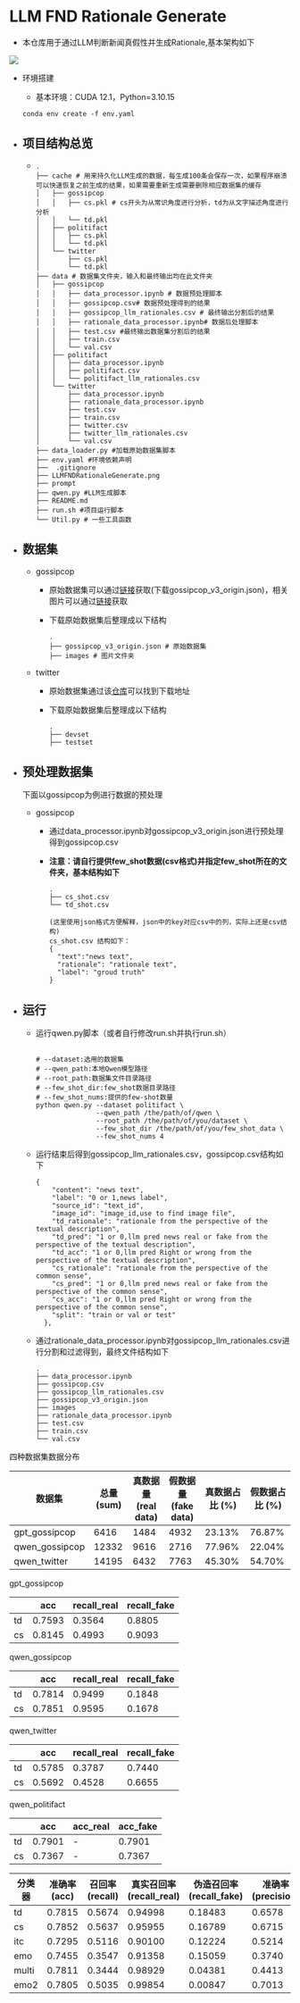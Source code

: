 # LLM FND Rationale Generate

- 本仓库用于通过LLM判断新闻真假性并生成Rationale,基本架构如下

  

![](LLMFNDRationaleGenerate.png)



- 环境搭建

  - 基本环境：CUDA 12.1，Python=3.10.15

  ```shell
  conda env create -f env.yaml
  ```

- ## 项目结构总览

  - ```shell
    .
    ├── cache # 用来持久化LLM生成的数据，每生成100条会保存一次，如果程序崩溃可以快速恢复之前生成的结果，如果需要重新生成需要删除相应数据集的缓存
    │   ├── gossipcop
    │   │   ├── cs.pkl # cs开头为从常识角度进行分析，td为从文字描述角度进行分析
    │   │   └── td.pkl
    │   ├── politifact
    │   │   ├── cs.pkl
    │   │   └── td.pkl
    │   └── twitter
    │       ├── cs.pkl
    │       └── td.pkl
    ├── data # 数据集文件夹，输入和最终输出均在此文件夹
    │   ├── gossipcop
    │   │   ├── data_processor.ipynb # 数据预处理脚本
    │   │   ├── gossipcop.csv# 数据预处理得到的结果
    │   │   ├── gossipcop_llm_rationales.csv # 最终输出分割后的结果
    │   │   ├── rationale_data_processor.ipynb# 数据后处理脚本
    │   │   ├── test.csv #最终输出数据集分割后的结果
    │   │   ├── train.csv
    │   │   └── val.csv
    │   ├── politifact
    │   │   ├── data_processor.ipynb
    │   │   ├── politifact.csv
    │   │   └── politifact_llm_rationales.csv
    │   └── twitter
    │       ├── data_processor.ipynb
    │       ├── rationale_data_processor.ipynb
    │       ├── test.csv
    │       ├── train.csv
    │       ├── twitter.csv
    │       ├── twitter_llm_rationales.csv
    │       └── val.csv
    ├── data_loader.py #加载原始数据集脚本
    ├── env.yaml #环境依赖声明
    ├──  .gitignore
    ├── LLMFNDRationaleGenerate.png
    ├── prompt 
    ├── qwen.py #LLM生成脚本
    ├── README.md
    ├── run.sh #项目运行脚本
    └── Util.py # 一些工具函数
    ```

- ## 数据集

  - gossipcop

    - 原始数据集可以通过[链接](https://drive.google.com/drive/folders/1rLrh5x5UlYskfbhhVyz523MKgmCDyuX2)获取(下载gossipcop_v3_origin.json)，相关图片可以通过[链接](https://drive.google.com/drive/folders/11okt9IRDxXgfTr7Ae1wxl9CHZC1PphhC)获取

    - 下载原始数据集后整理成以下结构

      ```shell
      .
      ├── gossipcop_v3_origin.json # 原始数据集
      ├── images # 图片文件夹
      ```

  - twitter

    - 原始数据集通过该[仓库](https://github.com/plw-study/MRML)可以找到下载地址

    - 下载原始数据集后整理成以下结构

      ```shell
      .
      ├── devset
      ├── testset
      ```

    

- ## 预处理数据集

  下面以gossipcop为例进行数据的预处理

  - gossipcop

    - 通过data_processor.ipynb对gossipcop_v3_origin.json进行预处理得到gossipcop.csv

    - **注意：请自行提供few_shot数据(csv格式)并指定few_shot所在的文件夹，基本结构如下**

      ```shell
      .
      ├── cs_shot.csv 
      └── td_shot.csv
      
      (这里使用json格式方便解释，json中的key对应csv中的列，实际上还是csv结构)
      cs_shot.csv 结构如下：
      {
      	"text":"news text",
      	"rationale": "rationale text",
      	"label": "groud truth"
      }
      ```

- ## 运行

  - 运行qwen.py脚本（或者自行修改run.sh并执行run.sh）

    ```shell
    
    # --dataset:选用的数据集
    # --qwen_path:本地Qwen模型路径
    # --root_path:数据集文件目录路径
    # --few_shot_dir:few_shot数据目录路径
    # --few_shot_nums:提供的few-shot数量
    python qwen.py --dataset politifact \
                   --qwen_path /the/path/of/qwen \
                   --root_path /the/path/of/you/dataset \
                   --few_shot_dir /the/path/of/you/few_shot_data \
                   --few_shot_nums 4
    ```

  - 运行结束后得到gossipcop_llm_rationales.csv，gossipcop.csv结构如下

    ```shell
    {
        "content": "news text",
        "label": "0 or 1,news label",
        "source_id": "text_id",
        "image_id": "image_id,use to find image file",
        "td_rationale": "rationale from the perspective of the textual description",
        "td_pred": "1 or 0,llm pred news real or fake from the perspective of the textual description",
        "td_acc": "1 or 0,llm pred Right or wrong from the perspective of the textual description",
        "cs_rationale": "rationale from the perspective of the common sense",
        "cs_pred": "1 or 0,llm pred news real or fake from the perspective of the common sense",
        "cs_acc": "1 or 0,llm pred Right or wrong from the perspective of the common sense",
        "split": "train or val or test"
      },
    ```

  - 通过rationale_data_processor.ipynb对gossipcop_llm_rationales.csv进行分割和过滤得到，最终文件结构如下

    ```shell
    .
    ├── data_processor.ipynb
    ├── gossipcop.csv
    ├── gossipcop_llm_rationales.csv
    ├── gossipcop_v3_origin.json
    ├── images
    ├── rationale_data_processor.ipynb
    ├── test.csv
    ├── train.csv
    └── val.csv
    ```

  

  

  

  

  

  

  

















四种数据集数据分布

| 数据集         | 总量 (sum) | 真数据量 (real data) | 假数据量 (fake data) | 真数据占比 (%) | 假数据占比 (%) |
| -------------- | ---------- | -------------------- | -------------------- | -------------- | -------------- |
| gpt_gossipcop  | 6416       | 1484                 | 4932                 | 23.13%         | 76.87%         |
| qwen_gossipcop | 12332      | 9616                 | 2716                 | 77.96%         | 22.04%         |
| qwen_twitter   | 14195      | 6432                 | 7763                 | 45.30%         | 54.70%         |

gpt_gossipcop

|      | acc    | recall_real | recall_fake |
| ---- | ------ | ----------- | ----------- |
| td   | 0.7593 | 0.3564      | 0.8805      |
| cs   | 0.8145 | 0.4993      | 0.9093      |

qwen_gossipcop

|      | acc    | recall_real | recall_fake |
| ---- | ------ | ----------- | ----------- |
| td   | 0.7814 | 0.9499      | 0.1848      |
| cs   | 0.7851 | 0.9595      | 0.1678      |

qwen_twitter

|      | acc    | recall_real | recall_fake |
| ---- | ------ | ----------- | ----------- |
| td   | 0.5785 | 0.3787      | 0.7440      |
| cs   | 0.5692 | 0.4528      | 0.6655      |

qwen_politifact

|      | acc    | acc_real | acc_fake |
| ---- | ------ | -------- | -------- |
| td   | 0.7901 | -        | 0.7901   |
| cs   | 0.7367 | -        | 0.7367   |



| 分类器 | 准确率 (acc) | 召回率 (recall) | 真实召回率 (recall_real) | 伪造召回率 (recall_fake) | 准确率 (precision) | 真实准确率 (precision_real) | 伪造准确率 (precision_fake) |
|--------|--------------|-----------------|--------------------------|--------------------------|--------------------|-----------------------------|-----------------------------|
| td     | 0.7815       | 0.5674          | 0.94998                  | 0.18483                  | 0.6578             | 0.80492                     | 0.51068                     |
| cs     | 0.7852       | 0.5637          | 0.95955                  | 0.16789                  | 0.6715             | 0.80326                     | 0.53964                     |
| itc    | 0.7295       | 0.5116          | 0.90100                  | 0.12224                  | 0.5214             | 0.78421                     | 0.25857                     |
| emo    | 0.7455       | 0.3547          | 0.91358                  | 0.15059                  | 0.3740             | 0.79201                     | 0.33010                     |
| multi  | 0.7811       | 0.3444          | 0.98929                  | 0.04381                  | 0.4413             | 0.78555                     | 0.53846                     |
| emo2   | 0.7805       | 0.5035          | 0.99854                  | 0.00847                  | 0.7013             | 0.78097                     | 0.62162                     |

